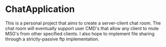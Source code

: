 # ChatApplication

This is a personal project that aims to create a server-client chat room.
The chat room will eventually support user CMD's that allow any client to mute MSG's from other specified clients.
I also hope to implement file sharing through a strictly-passive ftp implementation.
